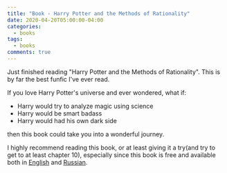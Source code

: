 ```yaml
---
title: "Book - Harry Potter and the Methods of Rationality"
date: 2020-04-20T05:00:00-04:00
categories:
  - books
tags:
  - books
comments: true
---
```


Just finished reading "Harry Potter and the Methods of Rationality". This is by far the best
funfic I've ever read.

If you love Harry Potter's universe and ever wondered, what if:
* Harry would try to analyze magic using science
* Harry would be smart badass
* Harry would had his own dark side

then this book could take you into a wonderful journey.

I highly recommend reading this book, or at least giving it a try(and try to get to at least chapter 10),
especially since this book is free and available both in [English](http://www.hpmor.com/) and [Russian](https://hpmor.ru/).
